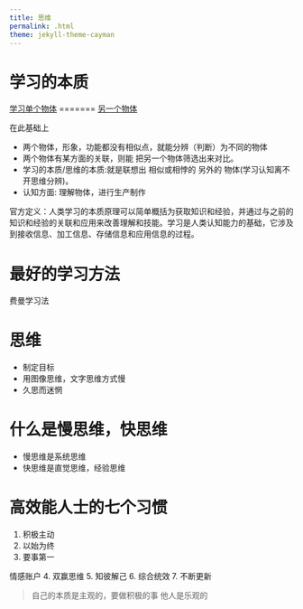 ```yaml
---
title: 思维
permalink: .html
theme: jekyll-theme-cayman
---
```


# 学习的本质

[学习单个物体](形象与功能)  ======= [另一个物体](形象与功能)

在此基础上
- 两个物体，形象，功能都没有相似点，就能分辨（判断）为不同的物体
- 两个物体有某方面的关联，则能 把另一个物体筛选出来对比。
- 学习的本质/思维的本质:就是联想出 相似或相悖的 另外的 物体(学习认知离不开思维分辨)。
- 认知方面: 理解物体，进行生产制作


官方定义：人类学习的本质原理可以简单概括为获取知识和经验，并通过与之前的知识和经验的关联和应用来改善理解和技能。学习是人类认知能力的基础，它涉及到接收信息、加工信息、存储信息和应用信息的过程。

# 最好的学习方法

费曼学习法

# 思维
- 制定目标
- 用图像思维，文字思维方式慢
- 久思而迷惘

# 什么是慢思维，快思维

- 慢思维是系统思维
- 快思维是直觉思维，经验思维

# 高效能人士的七个习惯

 1. 积极主动
 2. 以始为终
 3. 要事第一

 情感账户
 4. 双赢思维
 5. 知彼解己
 6. 综合统效
 7. 不断更新

> 自己的本质是主观的，要做积极的事
> 他人是乐观的